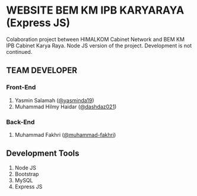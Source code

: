 # WEBSITE BEM KM IPB KARYARAYA (Express JS)
Colaboration project between HIMALKOM Cabinet Network and BEM KM IPB Cabinet Karya Raya. Node JS version of the project. Development is not continued.

## TEAM DEVELOPER
### Front-End
1. Yasmin Salamah ([@yasminda19](https://github.com/yasminda19))
2. Muhammad Hilmy Haidar ([@dashdaz021](https://github.com/dashdaz021))

### Back-End
1. Muhammad Fakhri ([@muhammad-fakhri](https://github.com/muhammad-fakhri))

## Development Tools
1. Node JS
2. Bootstrap
3. MySQL
4. Express JS
